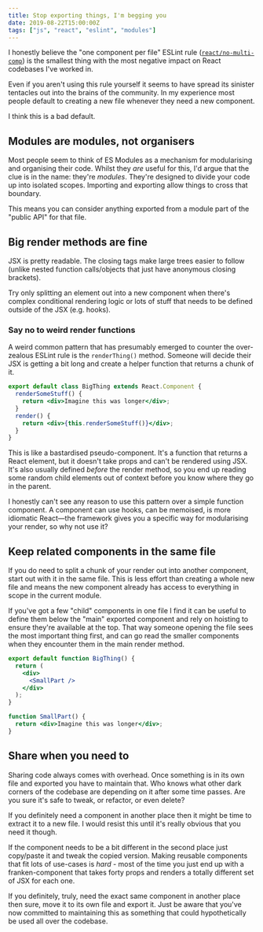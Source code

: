 ```yaml
---
title: Stop exporting things, I'm begging you
date: 2019-08-22T15:00:00Z
tags: ["js", "react", "eslint", "modules"]
---
```


I honestly believe the "one component per file" ESLint rule ([`react/no-multi-comp`](https://github.com/yannickcr/eslint-plugin-react/blob/master/docs/rules/no-multi-comp.md)) is the smallest thing with the most negative impact on React codebases I've worked in.

<!-- excerpt -->

Even if you aren't using this rule yourself it seems to have spread its sinister tentacles out into the brains of the community. In my experience most people default to creating a new file whenever they need a new component.

I think this is a bad default.

## Modules are modules, not organisers

Most people seem to think of ES Modules as a mechanism for modularising and organising their code. Whilst they _are_ useful for this, I'd argue that the clue is in the name: they're _modules_. They're designed to divide your code up into isolated scopes. Importing and exporting allow things to cross that boundary.

This means you can consider anything exported from a module part of the "public API" for that file.

## Big render methods are fine

JSX is pretty readable. The closing tags make large trees easier to follow (unlike nested function calls/objects that just have anonymous closing brackets).

Try only splitting an element out into a new component when there's complex conditional rendering logic or lots of stuff that needs to be defined outside of the JSX (e.g. hooks).

### Say no to weird render functions

A weird common pattern that has presumably emerged to counter the over-zealous ESLint rule is the `renderThing()` method. Someone will decide their JSX is getting a bit long and create a helper function that returns a chunk of it.

```jsx
export default class BigThing extends React.Component {
  renderSomeStuff() {
    return <div>Imagine this was longer</div>;
  }
  render() {
    return <div>{this.renderSomeStuff()}</div>;
  }
}
```

This is like a bastardised pseudo-component. It's a function that returns a React element, but it doesn't take props and can't be rendered using JSX. It's also usually defined _before_ the render method, so you end up reading some random child elements out of context before you know where they go in the parent.

I honestly can't see any reason to use this pattern over a simple function component. A component can use hooks, can be memoised, is more idiomatic React—the framework gives you a specific way for modularising your render, so why not use it?

## Keep related components in the same file

If you do need to split a chunk of your render out into another component, start out with it in the same file. This is less effort than creating a whole new file and means the new component already has access to everything in scope in the current module.

If you've got a few "child" components in one file I find it can be useful to define them below the "main" exported component and rely on hoisting to ensure they're available at the top. That way someone opening the file sees the most important thing first, and can go read the smaller components when they encounter them in the main render method.

```jsx
export default function BigThing() {
  return (
    <div>
      <SmallPart />
    </div>
  );
}

function SmallPart() {
  return <div>Imagine this was longer</div>;
}
```

## Share when you need to

Sharing code always comes with overhead. Once something is in its own file and exported you have to maintain that. Who knows what other dark corners of the codebase are depending on it after some time passes. Are you sure it's safe to tweak, or refactor, or even delete?

If you definitely need a component in another place then it might be time to extract it to a new file. I would resist this until it's really obvious that you need it though.

If the component needs to be a bit different in the second place just copy/paste it and tweak the copied version. Making reusable components that fit lots of use-cases is _hard_ - most of the time you just end up with a franken-component that takes forty props and renders a totally different set of JSX for each one.

If you definitely, truly, need the exact same component in another place then sure, move it to its own file and export it. Just be aware that you've now committed to maintaining this as something that could hypothetically be used all over the codebase.
